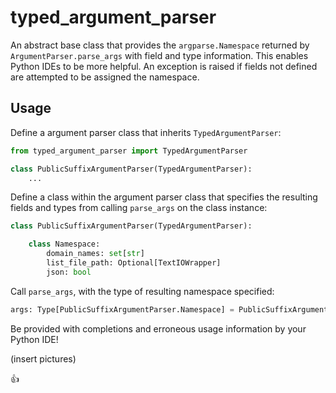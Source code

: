 # typed_argument_parser

An abstract base class that provides the `argparse.Namespace` returned by `ArgumentParser.parse_args` with field and type information. This enables Python IDEs to be more helpful. An exception is raised if fields not defined are attempted to be assigned the namespace.

## Usage

Define a argument parser class that inherits `TypedArgumentParser`:

```python
from typed_argument_parser import TypedArgumentParser

class PublicSuffixArgumentParser(TypedArgumentParser):
    ...
```

Define a class within the argument parser class that specifies the resulting fields and types from calling `parse_args` on the class instance:

```python
class PublicSuffixArgumentParser(TypedArgumentParser):

    class Namespace:
        domain_names: set[str]
        list_file_path: Optional[TextIOWrapper]
        json: bool
```

Call `parse_args`, with the type of resulting namespace specified:

```python
args: Type[PublicSuffixArgumentParser.Namespace] = PublicSuffixArgumentParser().parse_args()
```

Be provided with completions and erroneous usage information by your Python IDE!

(insert pictures)

👍
